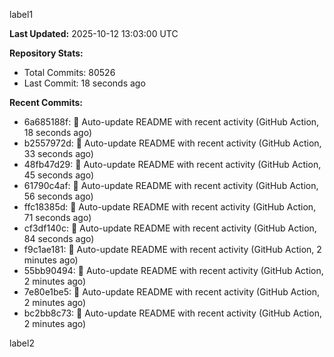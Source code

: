 
label1 
<!-- ACTIVITY_START -->
**Last Updated:** 2025-10-12 13:03:00 UTC

**Repository Stats:**
- Total Commits: 80526
- Last Commit: 18 seconds ago

**Recent Commits:**
- 6a685188f: 🤖 Auto-update README with recent activity (GitHub Action, 18 seconds ago)
- b2557972d: 🤖 Auto-update README with recent activity (GitHub Action, 33 seconds ago)
- 48fb47d29: 🤖 Auto-update README with recent activity (GitHub Action, 45 seconds ago)
- 61790c4af: 🤖 Auto-update README with recent activity (GitHub Action, 56 seconds ago)
- ffc18385d: 🤖 Auto-update README with recent activity (GitHub Action, 71 seconds ago)
- cf3df140c: 🤖 Auto-update README with recent activity (GitHub Action, 84 seconds ago)
- f9c1ae181: 🤖 Auto-update README with recent activity (GitHub Action, 2 minutes ago)
- 55bb90494: 🤖 Auto-update README with recent activity (GitHub Action, 2 minutes ago)
- 7e80e1be5: 🤖 Auto-update README with recent activity (GitHub Action, 2 minutes ago)
- bc2bb8c73: 🤖 Auto-update README with recent activity (GitHub Action, 2 minutes ago)
<!-- ACTIVITY_END -->

label2
